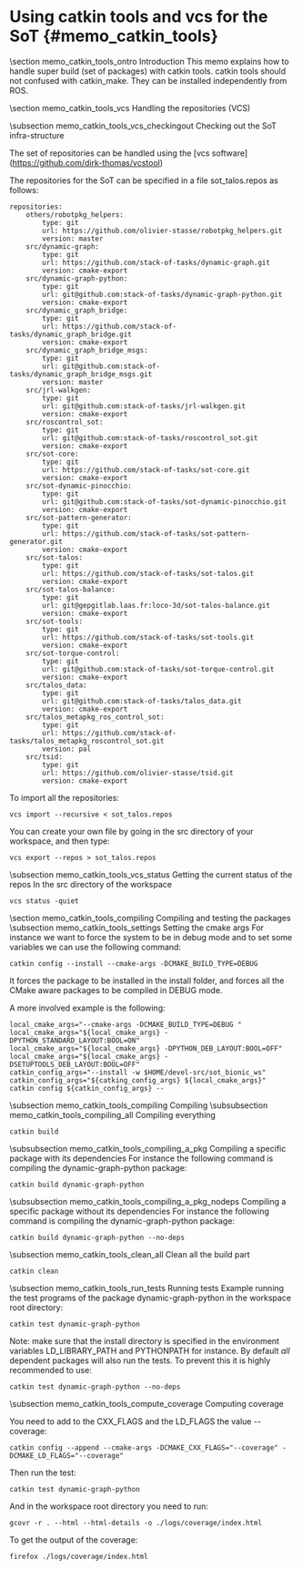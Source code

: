 # Using catkin tools and vcs for the SoT {#memo_catkin_tools}

\section memo_catkin_tools_ontro Introduction
This memo explains how to handle super build (set of packages) with catkin tools.
catkin tools should not confused with catkin_make. They can be installed independently from ROS.


\section memo_catkin_tools_vcs Handling the repositories (VCS)

\subsection memo_catkin_tools_vcs_checkingout Checking out the SoT infra-structure

The set of repositories can be handled using the [vcs software]
(https://github.com/dirk-thomas/vcstool)

The repositories for the SoT can be specified in a file sot_talos.repos as follows:

    repositories:
        others/robotpkg_helpers:
            type: git
            url: https://github.com/olivier-stasse/robotpkg_helpers.git
            version: master
        src/dynamic-graph:
            type: git
            url: https://github.com/stack-of-tasks/dynamic-graph.git
            version: cmake-export
        src/dynamic-graph-python:
            type: git
            url: git@github.com:stack-of-tasks/dynamic-graph-python.git
            version: cmake-export
        src/dynamic_graph_bridge:
            type: git
            url: https://github.com/stack-of-tasks/dynamic_graph_bridge.git
            version: cmake-export
        src/dynamic_graph_bridge_msgs:
            type: git
            url: git@github.com:stack-of-tasks/dynamic_graph_bridge_msgs.git
            version: master
        src/jrl-walkgen:
            type: git
            url: git@github.com:stack-of-tasks/jrl-walkgen.git
            version: cmake-export
        src/roscontrol_sot:
            type: git
            url: git@github.com:stack-of-tasks/roscontrol_sot.git
            version: cmake-export
        src/sot-core:
            type: git
            url: https://github.com/stack-of-tasks/sot-core.git
            version: cmake-export
        src/sot-dynamic-pinocchio:
            type: git
            url: git@github.com:stack-of-tasks/sot-dynamic-pinocchio.git
            version: cmake-export
        src/sot-pattern-generator:
            type: git
            url: https://github.com/stack-of-tasks/sot-pattern-generator.git
            version: cmake-export
        src/sot-talos:
            type: git
            url: https://github.com/stack-of-tasks/sot-talos.git
            version: cmake-export
        src/sot-talos-balance:
            type: git
            url: git@gepgitlab.laas.fr:loco-3d/sot-talos-balance.git
            version: cmake-export
        src/sot-tools:
            type: git
            url: https://github.com/stack-of-tasks/sot-tools.git
            version: cmake-export
        src/sot-torque-control:
            type: git
            url: git@github.com:stack-of-tasks/sot-torque-control.git
            version: cmake-export
        src/talos_data:
            type: git
            url: git@github.com:stack-of-tasks/talos_data.git
            version: cmake-export
        src/talos_metapkg_ros_control_sot:
            type: git
            url: https://github.com/stack-of-tasks/talos_metapkg_roscontrol_sot.git
            version: pal
        src/tsid:
            type: git
            url: https://github.com/olivier-stasse/tsid.git
            version: cmake-export


To import all the repositories:

    vcs import --recursive < sot_talos.repos


You can create your own file by going in the src directory of your workspace, and then type:

    vcs export --repos > sot_talos.repos


\subsection memo_catkin_tools_vcs_status Getting the current status of the repos
In the src directory of the workspace

    vcs status -quiet


\section memo_catkin_tools_compiling Compiling and testing the packages 
\subsection memo_catkin_tools_settings Setting the cmake args
For instance we want to force the system to be in debug mode
and to set some variables we can use the following command:

    catkin config --install --cmake-args -DCMAKE_BUILD_TYPE=DEBUG

It forces the package to be installed in the install folder,
and forces all the CMake aware packages to be compiled in DEBUG mode.

A more involved example is the following:

    local_cmake_args="--cmake-args -DCMAKE_BUILD_TYPE=DEBUG "
    local_cmake_args="${local_cmake_args} -DPYTHON_STANDARD_LAYOUT:BOOL=ON"
    local_cmake_args="${local_cmake_args} -DPYTHON_DEB_LAYOUT:BOOL=OFF"
    local_cmake_args="${local_cmake_args} -DSETUPTOOLS_DEB_LAYOUT:BOOL=OFF"
    catkin_config_args="--install -w $HOME/devel-src/sot_bionic_ws"
    catkin_config_args="${catking_config_args} ${local_cmake_args}"
    catkin config ${catkin_config_args} --


\subsection memo_catkin_tools_compiling Compiling
\subsubsection memo_catkin_tools_compiling_all Compiling everything

    catkin build


\subsubsection memo_catkin_tools_compiling_a_pkg Compiling a specific package with its dependencies
For instance the following command is compiling the dynamic-graph-python
package:


    catkin build dynamic-graph-python


\subsubsection memo_catkin_tools_compiling_a_pkg_nodeps Compiling a specific package without its dependencies
For instance the following command is compiling the dynamic-graph-python
package:


    catkin build dynamic-graph-python --no-deps
    

\subsection memo_catkin_tools_clean_all Clean all the build part

    catkin clean 

\subsection memo_catkin_tools_run_tests Running tests
Example running the test programs of the package dynamic-graph-python in the workspace root directory:


    catkin test dynamic-graph-python

Note: make sure that the install directory is specified in the environment variables LD_LIBRARY_PATH and PYTHONPATH for instance.
By default *all* dependent packages will also run the tests. To prevent this it is highly recommended to use:


    catkin test dynamic-graph-python --no-deps


\subsection memo_catkin_tools_compute_coverage Computing coverage

You need to add to the CXX_FLAGS and the LD_FLAGS the value --coverage:


    catkin config --append --cmake-args -DCMAKE_CXX_FLAGS="--coverage" -DCMAKE_LD_FLAGS="--coverage"


Then run the test:

    catkin test dynamic-graph-python


And in the workspace root directory you need to run:

    gcovr -r . --html --html-details -o ./logs/coverage/index.html


To get the output of the coverage:

    firefox ./logs/coverage/index.html

